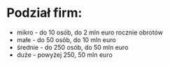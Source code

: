 # Podział firm:
- mikro - do 10 osób, do 2 mln euro rocznie obrotów
- małe - do 50 osób, do 10 mln euro
- średnie - do 250 osób, do 50 mln euro
- duże - powyżej 250, 50 mln euro
